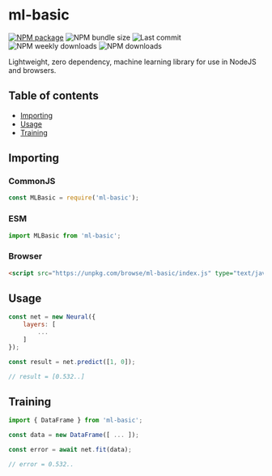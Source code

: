 # ml-basic

[![NPM package](https://img.shields.io/npm/v/ml-basic)](https://www.npmjs.com/package/ml-basic)
![NPM bundle size](https://img.shields.io/bundlephobia/minzip/ml-basic)
![Last commit](https://img.shields.io/github/last-commit/infinityfx-llc/ml-basic)
![NPM weekly downloads](https://img.shields.io/npm/dw/ml-basic)
![NPM downloads](https://img.shields.io/npm/dt/ml-basic)

Lightweight, zero dependency, machine learning library for use in NodeJS and browsers.

## Table of contents
- [Importing](#importing)
- [Usage](#usage)
- [Training](#training)

## Importing

### CommonJS
```javascript
const MLBasic = require('ml-basic');
```

### ESM
```javascript
import MLBasic from 'ml-basic';
```

### Browser
```html
<script src="https://unpkg.com/browse/ml-basic/index.js" type="text/javascript"></script>
```

## Usage

```javascript
const net = new Neural({
    layers: [
        ...
    ]
});

const result = net.predict([1, 0]);

// result = [0.532..]
```

## Training

```javascript
import { DataFrame } from 'ml-basic';

const data = new DataFrame([ ... ]);

const error = await net.fit(data);

// error = 0.532..
```